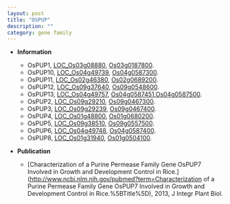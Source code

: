 ```yaml
---
layout: post
title: "OSPUP"
description: ""
category: gene family
---
```


* **Information**  
    + OsPUP1, [LOC_Os03g08880](http://rice.uga.edu/cgi-bin/ORF_infopage.cgi?orf=LOC_Os03g08880), [Os03g0187800](http://rapdb.dna.affrc.go.jp/viewer/gbrowse_details/irgsp1?name=Os03g0187800).
    + OsPUP10, [LOC_Os04g49739](http://rice.uga.edu/cgi-bin/ORF_infopage.cgi?orf=LOC_Os04g49739), [Os04g0587300](http://rapdb.dna.affrc.go.jp/viewer/gbrowse_details/irgsp1?name=Os04g0587300).
    + OsPUP11, [LOC_Os02g46380](http://rice.uga.edu/cgi-bin/ORF_infopage.cgi?orf=LOC_Os02g46380), [Os02g0689200](http://rapdb.dna.affrc.go.jp/viewer/gbrowse_details/irgsp1?name=Os02g0689200).
    + OsPUP12, [LOC_Os09g37640](http://rice.uga.edu/cgi-bin/ORF_infopage.cgi?orf=LOC_Os09g37640), [Os09g0548600](http://rapdb.dna.affrc.go.jp/viewer/gbrowse_details/irgsp1?name=Os09g0548600).
    + OsPUP13, [LOC_Os04g49757](http://rice.uga.edu/cgi-bin/ORF_infopage.cgi?orf=LOC_Os04g49757), [Os04g0587451](http://rapdb.dna.affrc.go.jp/viewer/gbrowse_details/irgsp1?name=Os04g0587451),[Os04g0587500](http://rapdb.dna.affrc.go.jp/viewer/gbrowse_details/irgsp1?name=Os04g0587500).
    + OsPUP2, [LOC_Os09g29210](http://rice.uga.edu/cgi-bin/ORF_infopage.cgi?orf=LOC_Os09g29210), [Os09g0467300](http://rapdb.dna.affrc.go.jp/viewer/gbrowse_details/irgsp1?name=Os09g0467300).
    + OsPUP3, [LOC_Os09g29239](http://rice.uga.edu/cgi-bin/ORF_infopage.cgi?orf=LOC_Os09g29239), [Os09g0467400](http://rapdb.dna.affrc.go.jp/viewer/gbrowse_details/irgsp1?name=Os09g0467400).
    + OsPUP4, [LOC_Os01g48800](http://rice.uga.edu/cgi-bin/ORF_infopage.cgi?orf=LOC_Os01g48800), [Os01g0680200](http://rapdb.dna.affrc.go.jp/viewer/gbrowse_details/irgsp1?name=Os01g0680200).
    + OsPUP5, [LOC_Os09g38510](http://rice.uga.edu/cgi-bin/ORF_infopage.cgi?orf=LOC_Os09g38510), [Os09g0557500](http://rapdb.dna.affrc.go.jp/viewer/gbrowse_details/irgsp1?name=Os09g0557500).
    + OsPUP6, [LOC_Os04g49748](http://rice.uga.edu/cgi-bin/ORF_infopage.cgi?orf=LOC_Os04g49748), [Os04g0587400](http://rapdb.dna.affrc.go.jp/viewer/gbrowse_details/irgsp1?name=Os04g0587400).
    + OsPUP8, [LOC_Os01g31940](http://rice.uga.edu/cgi-bin/ORF_infopage.cgi?orf=LOC_Os01g31940), [Os01g0504100](http://rapdb.dna.affrc.go.jp/viewer/gbrowse_details/irgsp1?name=Os01g0504100).

* **Publication**  
    + [Characterization of a Purine Permease Family Gene OsPUP7 Involved in Growth and Development Control in Rice.](http://www.ncbi.nlm.nih.gov/pubmed?term=Characterization of a Purine Permease Family Gene OsPUP7 Involved in Growth and Development Control in Rice.%5BTitle%5D), 2013, J Integr Plant Biol.


